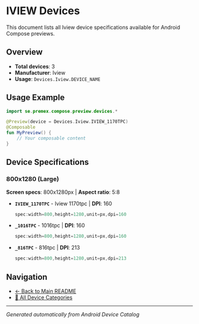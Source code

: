 # IVIEW Devices

This document lists all Iview device specifications available for Android Compose previews.

## Overview

- **Total devices**: 3
- **Manufacturer**: Iview
- **Usage**: `Devices.Iview.DEVICE_NAME`

## Usage Example

```kotlin
import se.premex.compose.preview.devices.*

@Preview(device = Devices.Iview.IVIEW_1170TPC)
@Composable
fun MyPreview() {
    // Your composable content
}
```

## Device Specifications

### 800x1280 (Large)

**Screen specs**: 800x1280px | **Aspect ratio**: 5:8

- **`IVIEW_1170TPC`** - Iview 1170tpc | **DPI**: 160
  ```kotlin
  spec:width=800,height=1280,unit=px,dpi=160
  ```

- **`_1016TPC`** -  1016tpc | **DPI**: 160
  ```kotlin
  spec:width=800,height=1280,unit=px,dpi=160
  ```

- **`_816TPC`** -  816tpc | **DPI**: 213
  ```kotlin
  spec:width=800,height=1280,unit=px,dpi=213
  ```

## Navigation

- [← Back to Main README](../../README.md)
- [📱 All Device Categories](../README.md)

---
*Generated automatically from Android Device Catalog*
